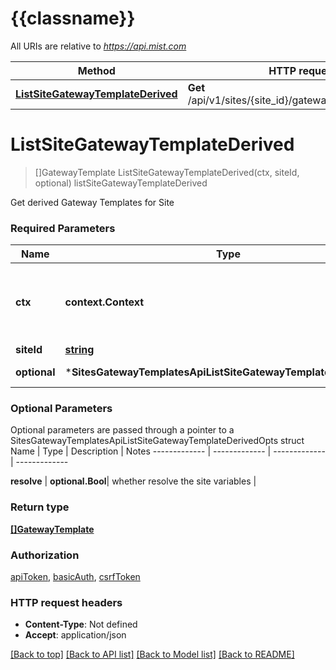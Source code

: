 # {{classname}}

All URIs are relative to *https://api.mist.com*

Method | HTTP request | Description
------------- | ------------- | -------------
[**ListSiteGatewayTemplateDerived**](SitesGatewayTemplatesApi.md#ListSiteGatewayTemplateDerived) | **Get** /api/v1/sites/{site_id}/gatewaytemplates/derived | listSiteGatewayTemplateDerived

# **ListSiteGatewayTemplateDerived**
> []GatewayTemplate ListSiteGatewayTemplateDerived(ctx, siteId, optional)
listSiteGatewayTemplateDerived

Get derived Gateway Templates for Site

### Required Parameters

Name | Type | Description  | Notes
------------- | ------------- | ------------- | -------------
 **ctx** | **context.Context** | context for authentication, logging, cancellation, deadlines, tracing, etc.
  **siteId** | [**string**](.md)|  | 
 **optional** | ***SitesGatewayTemplatesApiListSiteGatewayTemplateDerivedOpts** | optional parameters | nil if no parameters

### Optional Parameters
Optional parameters are passed through a pointer to a SitesGatewayTemplatesApiListSiteGatewayTemplateDerivedOpts struct
Name | Type | Description  | Notes
------------- | ------------- | ------------- | -------------

 **resolve** | **optional.Bool**| whether resolve the site variables | 

### Return type

[**[]GatewayTemplate**](gateway_template.md)

### Authorization

[apiToken](../README.md#apiToken), [basicAuth](../README.md#basicAuth), [csrfToken](../README.md#csrfToken)

### HTTP request headers

 - **Content-Type**: Not defined
 - **Accept**: application/json

[[Back to top]](#) [[Back to API list]](../README.md#documentation-for-api-endpoints) [[Back to Model list]](../README.md#documentation-for-models) [[Back to README]](../README.md)

